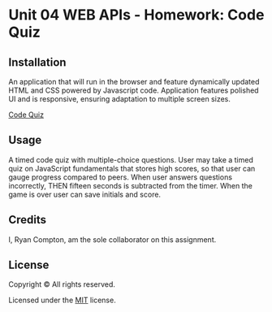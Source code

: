 # Unit 04 WEB APIs - Homework: Code Quiz

## Installation

An application that will run in the browser and feature dynamically updated HTML and CSS powered by Javascript code. Application features polished UI and is responsive, ensuring adaptation to multiple screen sizes.

[Code Quiz](https://comp7589.github.io/HW-4---Quiz-Game/)

## Usage

A timed code quiz with multiple-choice questions. User may take a timed quiz on JavaScript fundamentals that stores high scores, so that user can gauge progress compared to peers. When user answers questions incorrectly, THEN fifteen seconds is subtracted from the timer. When the game is over user can save initials and score.

## Credits

I, Ryan Compton, am the sole collaborator on this assignment. 

## License

Copyright &copy; All rights reserved.

Licensed under the [MIT](https://choosealicense.com/licenses/mit/) license.
